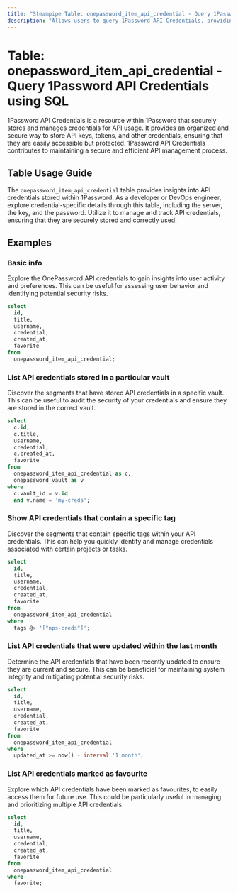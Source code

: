 ```yaml
---
title: "Steampipe Table: onepassword_item_api_credential - Query 1Password API Credentials using SQL"
description: "Allows users to query 1Password API Credentials, providing detailed information about the API credentials stored in the 1Password vault."
---
```


# Table: onepassword_item_api_credential - Query 1Password API Credentials using SQL

1Password API Credentials is a resource within 1Password that securely stores and manages credentials for API usage. It provides an organized and secure way to store API keys, tokens, and other credentials, ensuring that they are easily accessible but protected. 1Password API Credentials contributes to maintaining a secure and efficient API management process.

## Table Usage Guide

The `onepassword_item_api_credential` table provides insights into API credentials stored within 1Password. As a developer or DevOps engineer, explore credential-specific details through this table, including the server, the key, and the password. Utilize it to manage and track API credentials, ensuring that they are securely stored and correctly used.

## Examples

### Basic info
Explore the OnePassword API credentials to gain insights into user activity and preferences. This can be useful for assessing user behavior and identifying potential security risks.

```sql
select
  id,
  title,
  username,
  credential,
  created_at,
  favorite
from
  onepassword_item_api_credential;
```

### List API credentials stored in a particular vault
Discover the segments that have stored API credentials in a specific vault. This can be useful to audit the security of your credentials and ensure they are stored in the correct vault.

```sql
select
  c.id,
  c.title,
  username,
  credential,
  c.created_at,
  favorite
from
  onepassword_item_api_credential as c,
  onepassword_vault as v
where
  c.vault_id = v.id
  and v.name = 'my-creds';
```

### Show API credentials that contain a specific tag
Discover the segments that contain specific tags within your API credentials. This can help you quickly identify and manage credentials associated with certain projects or tasks.

```sql
select
  id,
  title,
  username,
  credential,
  created_at,
  favorite
from
  onepassword_item_api_credential
where
  tags @> '["nps-creds"]';
```

### List API credentials that were updated within the last month
Determine the API credentials that have been recently updated to ensure they are current and secure. This can be beneficial for maintaining system integrity and mitigating potential security risks.

```sql
select
  id,
  title,
  username,
  credential,
  created_at,
  favorite
from
  onepassword_item_api_credential
where
  updated_at >= now() - interval '1 month';
```

### List API credentials marked as favourite
Explore which API credentials have been marked as favourites, to easily access them for future use. This could be particularly useful in managing and prioritizing multiple API credentials.

```sql
select
  id,
  title,
  username,
  credential,
  created_at,
  favorite
from
  onepassword_item_api_credential
where
  favorite;
```